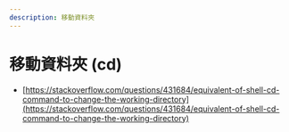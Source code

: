 ```yaml
---
description: 移動資料夾
---
```


# 移動資料夾 (cd)

* [https://stackoverflow.com/questions/431684/equivalent-of-shell-cd-command-to-change-the-working-directory](https://stackoverflow.com/questions/431684/equivalent-of-shell-cd-command-to-change-the-working-directory)
